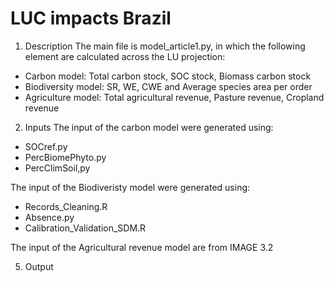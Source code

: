 # LUC impacts Brazil
1. Description
The main file is model_article1.py, in which the following element are calculated across the LU projection:
- Carbon model: Total carbon stock, SOC stock, Biomass carbon stock
- Biodiversity model: SR, WE, CWE and Average species area per order
- Agriculture model: Total agricultural revenue, Pasture revenue, Cropland revenue

2. Inputs
The input of the carbon model were generated using:
- SOCref.py
- PercBiomePhyto.py
- PercClimSoil,py

The input of the Biodiveristy model were generated using: 
- Records_Cleaning.R
- Absence.py
- Calibration_Validation_SDM.R

The input  of the Agricultural revenue model are from IMAGE 3.2

5. Output



